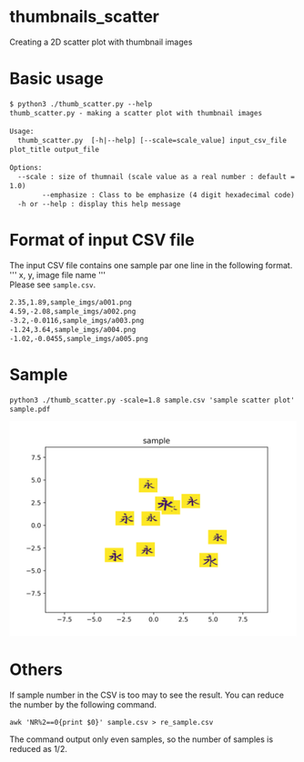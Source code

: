 # thumbnails_scatter
Creating a 2D scatter plot with thumbnail images

# Basic usage
    $ python3 ./thumb_scatter.py --help
    thumb_scatter.py - making a scatter plot with thumbnail images
    
    Usage:
      thumb_scatter.py	[-h|--help] [--scale=scale_value] input_csv_file plot_title output_file
    
    Options:
      --scale : size of thumnail (scale value as a real number : default = 1.0)
			--emphasize : Class to be emphasize (4 digit hexadecimal code)
      -h or --help : display this help message

# Format of input CSV file
The input CSV file contains one sample par one line in the following format.  
''' x, y, image file name '''  
Please see `sample.csv`.

    2.35,1.89,sample_imgs/a001.png
    4.59,-2.08,sample_imgs/a002.png
    -3.2,-0.0116,sample_imgs/a003.png
    -1.24,3.64,sample_imgs/a004.png
    -1.02,-0.0455,sample_imgs/a005.png

# Sample

    python3 ./thumb_scatter.py -scale=1.8 sample.csv 'sample scatter plot' sample.pdf

![sample image](https://github.com/uchidalab/thumbnails_scatter/blob/master/sample.png "サンプル")

# Others
If sample number in the CSV is too may to see the result. You can reduce the number by the following command.

    awk 'NR%2==0{print $0}' sample.csv > re_sample.csv

The command output only even samples, so the number of samples is reduced as 1/2.
